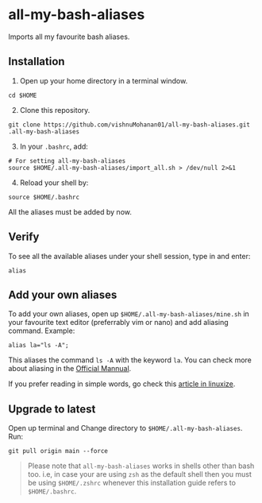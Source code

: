 # all-my-bash-aliases

Imports all my favourite bash aliases.


## Installation

1. Open up your home directory in a terminal window.

```shell
cd $HOME
```

2. Clone this repository.

```shell
git clone https://github.com/vishnuMohanan01/all-my-bash-aliases.git .all-my-bash-aliases
```

3. In your `.bashrc`, add:

```shell
# For setting all-my-bash-aliases
source $HOME/.all-my-bash-aliases/import_all.sh > /dev/null 2>&1
```

4. Reload your shell by:

```shell
source $HOME/.bashrc
```

All the aliases must be added by now.

## Verify

To see all the available aliases under your shell session, type in and enter:

```shell
alias
```

## Add your own aliases

To add your own aliases, open up `$HOME/.all-my-bash-aliases/mine.sh` in your favourite text editor (preferrably vim or nano) and add aliasing command.
Example: 

```shell
alias la="ls -A";
```

This aliases the command `ls -A` with the keyword `la`. You can check more about aliasing in the [Official Mannual](https://www.man7.org/linux/man-pages/man1/alias.1p.html).

If you prefer reading in simple words, go check this [article in linuxize](https://linuxize.com/post/how-to-create-bash-aliases/).

## Upgrade to latest

Open up terminal and Change directory to `$HOME/.all-my-bash-aliases`. Run:
```shell
git pull origin main --force
```

>
>
> Please note that `all-my-bash-aliases` works in shells other than bash too. i.e, in case your are using `zsh` as the default shell then you must be
> using `$HOME/.zshrc`
> whenever this installation guide refers to `$HOME/.bashrc`.

